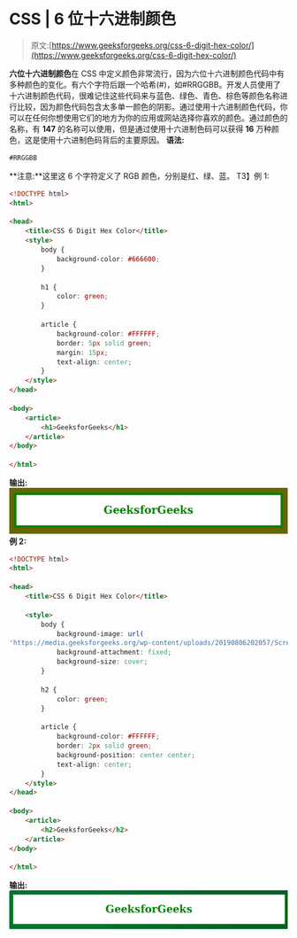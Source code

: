 # CSS | 6 位十六进制颜色

> 原文:[https://www.geeksforgeeks.org/css-6-digit-hex-color/](https://www.geeksforgeeks.org/css-6-digit-hex-color/)

**六位十六进制颜色**在 CSS 中定义颜色非常流行，因为六位十六进制颜色代码中有多种颜色的变化。有六个字符后跟一个哈希(#)，如#RRGGBB。开发人员使用了十六进制颜色代码，很难记住这些代码来与蓝色、绿色、青色、棕色等颜色名称进行比较，因为颜色代码包含太多单一颜色的阴影。通过使用十六进制颜色代码，你可以在任何你想使用它们的地方为你的应用或网站选择你喜欢的颜色。通过颜色的名称，有 **147** 的名称可以使用，但是通过使用十六进制色码可以获得 **16** 万种颜色，这是使用十六进制色码背后的主要原因。
**语法:**

```html
#RRGGBB
```

**注意:**这里这 6 个字符定义了 RGB 颜色，分别是红、绿、蓝。
T3】例 1:

```html
<!DOCTYPE html>
<html>

<head>
    <title>CSS 6 Digit Hex Color</title>
    <style>
        body {
            background-color: #666600;
        }

        h1 {
            color: green;
        }

        article {
            background-color: #FFFFFF;
            border: 5px solid green;
            margin: 15px;
            text-align: center;
        }
    </style>
</head>

<body>
    <article>
        <h1>GeeksforGeeks</h1>
    </article>
</body>

</html>
```

**输出:**
![](img/436f1face8fa2c7be9316ff91f5b8b66.png)
**例 2:**

```html
<!DOCTYPE html>
<html>

<head>
    <title>CSS 6 Digit Hex Color</title>

    <style>
        body {
            background-image: url(
'https://media.geeksforgeeks.org/wp-content/uploads/20190806202057/Screenshot-from-2019-08-02-10-51-372.png');
            background-attachment: fixed;
            background-size: cover;
        }

        h2 {
            color: green;
        }

        article {
            background-color: #FFFFFF;
            border: 2px solid green;
            background-position: center center;
            text-align: center;
        }
    </style>
</head>

<body>
    <article>
        <h2>GeeksforGeeks</h2>
    </article>
</body>

</html>
```

**输出:**
![](img/205a26b2d58ec79b547952df1b878b6c.png)